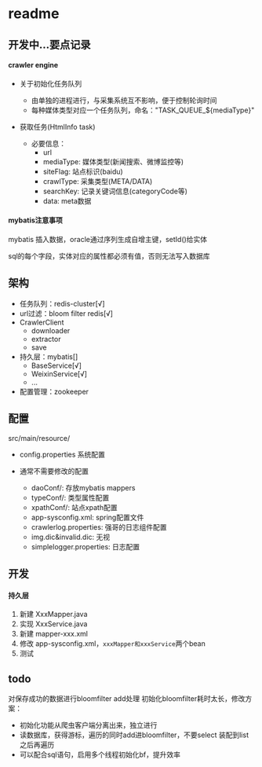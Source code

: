 # readme

## 开发中...要点记录

#### crawler engine

- 关于初始化任务队列
    - 由单独的进程进行，与采集系统互不影响，便于控制轮询时间
    - 每种媒体类型对应一个任务队列，命名："TASK_QUEUE_${mediaType}"

- 获取任务(HtmlInfo task)
    - 必要信息：
        - url
        - mediaType: 媒体类型(新闻搜索、微博监控等)
        - siteFlag: 站点标识(baidu)
        - crawlType: 采集类型(META/DATA)
        - searchKey: 记录关键词信息(categoryCode等)
        - data: meta数据

#### mybatis注意事项

mybatis 插入数据，oracle通过序列生成自增主键，setId()给实体

sql的每个字段，实体对应的属性都必须有值，否则无法写入数据库



## 架构

- 任务队列：redis-cluster[√]
- url过滤：bloom filter redis[√]
- CrawlerClient
    - downloader
    - extractor
    - save
- 持久层：mybatis[]
    - BaseService[√]
    - WeixinService[√]
    - ...
- 配置管理：zookeeper



## 配置
src/main/resource/

- config.properties 系统配置
- 通常不需要修改的配置
    
    - daoConf/: 存放mybatis mappers
    - typeConf/: 类型属性配置
    - xpathConf/: 站点xpath配置
    - app-sysconfig.xml: spring配置文件
    - crawlerlog.properties: 强哥的日志组件配置
    - img.dic&invalid.dic: 无视
    - simplelogger.properties: 日志配置

## 开发

#### 持久层

1. 新建 XxxMapper.java
2. 实现 XxxService.java
3. 新建 mapper-xxx.xml
4. 修改 app-sysconfig.xml，```xxxMapper和xxxService```两个bean
5. 测试

## todo

对保存成功的数据进行bloomfilter add处理
初始化bloomfilter耗时太长，修改方案：
- 初始化功能从爬虫客户端分离出来，独立进行
- 读数据库，获得游标，遍历的同时add进bloomfilter，不要select 装配到list之后再遍历
- 可以配合sql语句，启用多个线程初始化bf，提升效率